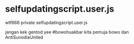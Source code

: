 # selfupdatingscript.user.js
wtf666 private selfupdatingscript.user.js

jangan kek gentod yee #bowohuakbar kita pemuja bowo dan AntiSunodiaUnited
